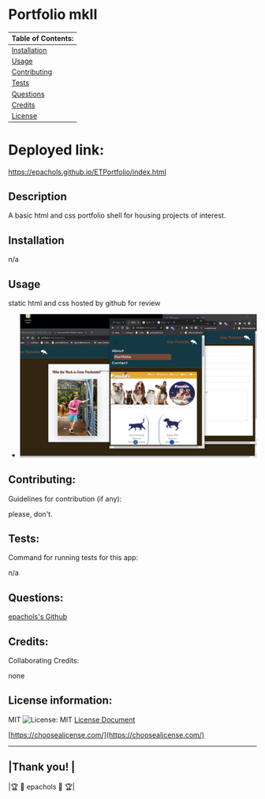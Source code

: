 # Portfolio mkII

  |      Table of Contents:       |
  |-------------------------------|
  | [Installation](#installation) |
  |        [Usage](#usage)        |
  | [Contributing](#contributing) |
  |     [Tests](#tests)           |
  |    [Questions](#questions)    |
  |    [Credits](#credits)        |
  |     [License](#license)       |
  
  # Deployed link:
  https://epachols.github.io/ETPortfolio/index.html
  
  ## Description
  
 A basic html and css portfolio shell for housing projects of interest.
  
  ## Installation
  
 n/a
  
  
  ## Usage 
  

  static html and css hosted by github for review 

  - ![Preview](./assets/preview.png)
  
  
  ## Contributing:
   
 Guidelines for contribution (if any): 

   please, don't.  
  
  
  ## Tests:
  Command for running tests for this app:
  
 n/a
  
  
  ## Questions:
  [epachols's Github](https://github.com/epachols/)
  
  
  ## Credits:
   Collaborating Credits:
  
 none
  
  ## License information:
  
 
  MIT ![License: MIT](https://img.shields.io/badge/License-MIT-yellow.svg) [License Document](https://opensource.org/licenses/MIT)
  
  [https://choosealicense.com/](https://choosealicense.com/)
  
  ---
  
  |Thank you!         |
  --------------------
  |🏆 &#x1F981; epachols &#x1F981; 🏆|
  

